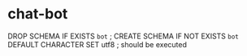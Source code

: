 # chat-bot

DROP SCHEMA IF EXISTS `bot` ;
CREATE SCHEMA IF NOT EXISTS `bot` DEFAULT CHARACTER SET utf8 ;  should be executed